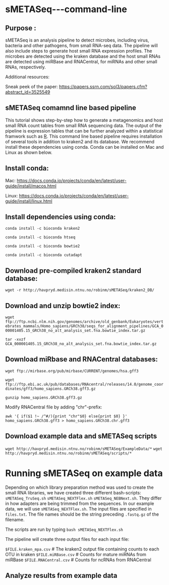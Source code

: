 # sMETASeq---command-line

## Purpose :

sMETASeq is an analysis pipeline to detect microbes, including virus, bacteria and other pathogens, from small RNA-seq data. The pipeline will also include steps to generate host small RNA expression profiles. The microbes are detected using the kraken database and the host small RNAs are detected using miRBase and RNACentral, for miRNAs and other small RNAs, respectively. 

Additional resources:

Sneak peek of the paper: https://papers.ssrn.com/sol3/papers.cfm?abstract_id=3525549

##  sMETASeq comamnd line based pipeline 

This tutorial shows step-by-step how to generate a metagenomics and host small RNA count tables from small RNA sequencing data. The output of the pipeline is expression tables that can be further analyzed within a statistical framwork such as [R](https://www.r-project.org/). This command line based pipeline requires installation of several tools in addition to kraken2 and its database. We recommend install these dependencies using conda. Conda can be installed on Mac and Linux as shown below. 


## Install conda: 

Mac:
https://docs.conda.io/projects/conda/en/latest/user-guide/install/macos.html

Linux:
https://docs.conda.io/projects/conda/en/latest/user-guide/install/linux.html

## Install dependencies using conda:

`conda install -c bioconda kraken2`

`conda install -c bioconda htseq`

`conda install -c bioconda bowtie2`

`conda install -c bioconda cutadapt`



## Download pre-compiled kraken2 standard database:

`wget -r http://havpryd.medisin.ntnu.no/robinm/sMETASeq/kraken2_DB/`


## Download and unzip bowtie2 index:

`wget ftp://ftp.ncbi.nlm.nih.gov/genomes/archive/old_genbank/Eukaryotes/vertebrates_mammals/Homo_sapiens/GRCh38/seqs_for_alignment_pipelines/GCA_000001405.15_GRCh38_no_alt_analysis_set.fna.bowtie_index.tar.gz`

`tar -xvzf GCA_000001405.15_GRCh38_no_alt_analysis_set.fna.bowtie_index.tar.gz`

## Download miRbase and RNACentral databases: 

`wget ftp://mirbase.org/pub/mirbase/CURRENT/genomes/hsa.gff3`

`wget ftp://ftp.ebi.ac.uk/pub/databases/RNAcentral/releases/14.0/genome_coordinates/gff3/homo_sapiens.GRCh38.gff3.gz`

`gunzip homo_sapiens.GRCh38.gff3.gz`

Modify RNACentral file by adding "chr"-prefix:

`awk '{ if($1 !~ /^#/){print "chr"$0} else{print $0} }' homo_sapiens.GRCh38.gff3 > homo_sapiens.GRCh38.chr.gff3`


## Download example data and sMETASeq scripts

`wget http://havpryd.medisin.ntnu.no/robinm/sMETASeq/ExampleData/*`
`wget http://havpryd.medisin.ntnu.no/robinm/sMETASeq/scripts/*`


# Running sMETASeq on example data 

Depending on which library preparation method was used to create the small RNA libraries, we have created three different bash-scripts:  `sMETASeq_TruSeq.sh` `sMETASeq_NEXTFlex.sh` `sMETASeq_NEBNext.sh`. They differ in how adapters are being trimmed from the sequences. In our example data, we will use `sMETASeq_NEXTFlex.sh`.
The input files are specified in `files.txt`. The file names should be the string preceding `.fastq.gz` of the filename. 

The scripts are run by typing `bash sMETASeq_NEXTFlex.sh`

The pipeline will create three output files for each input file:

`$FILE.kraken_mpa.csv` # The kraken2 output file containing counts to each OTU in kraken
`$FILE.miRBase.csv` # Counts for mature miRNAs from miRBase
`$FILE.RNACentral.csv` # Counts for ncRNAs from RNACentral


## Analyze results from example data 




